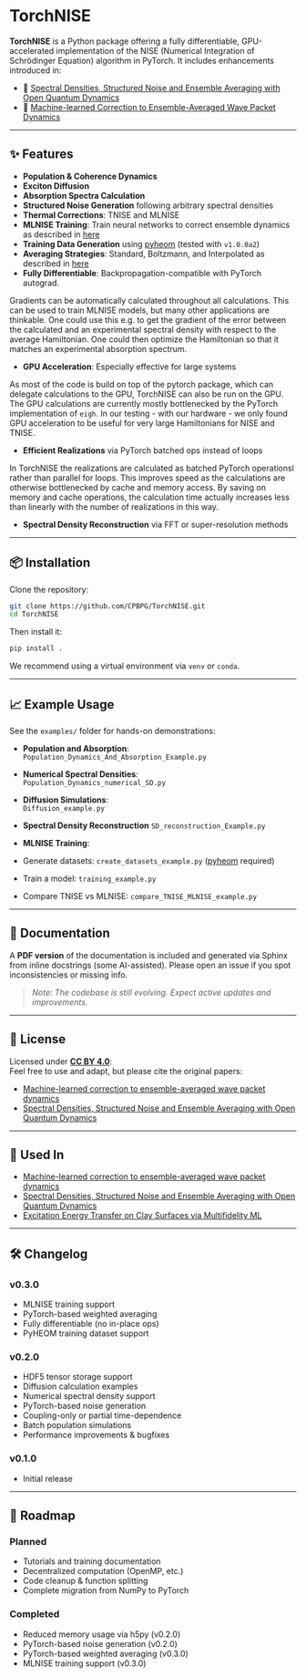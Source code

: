 
#  TorchNISE

**TorchNISE** is a Python package offering a fully differentiable, GPU-accelerated implementation of the NISE (Numerical Integration of Schrödinger Equation) algorithm in PyTorch. It includes enhancements introduced in:

- 📄 [Spectral Densities, Structured Noise and Ensemble Averaging with Open Quantum Dynamics](https://doi.org/10.1063/5.0224807)  
- 🤖 [Machine-learned Correction to Ensemble-Averaged Wave Packet Dynamics](https://doi.org/10.1063/5.0166694)

---

## ✨ Features

-  **Population & Coherence Dynamics**
-  **Exciton Diffusion**
-  **Absorption Spectra Calculation**
-  **Structured Noise Generation** following arbitrary spectral densities
-  **Thermal Corrections**: TNISE and MLNISE
-  **MLNISE Training**: Train neural networks to correct ensemble dynamics as described in [here](https://doi.org/10.1063/5.0166694)
-  **Training Data Generation** using [pyheom](https://github.com/tatsushi-ikeda/pyheom) (tested with `v1.0.0a2`)
-  **Averaging Strategies**: Standard, Boltzmann, and Interpolated as described in [here](https://doi.org/10.1063/5.0224807) 
-  **Fully Differentiable**: Backpropagation-compatible with PyTorch autograd.

Gradients can be automatically calculated throughout all calculations. This can be used to train MLNISE models, but many other applications are thinkable. One could use this e.g. to get the gradient of the error between the calculated and an experimental spectral density with respect to the average Hamiltonian. One could then optimize the Hamiltonian so that it matches an experimental absorption spectrum.
-  **GPU Acceleration**: Especially effective for large systems

As most of the code is build on top of the pytorch package, which can delegate calculations to the GPU, TorchNISE can also be run on the GPU. The GPU calculations are currently mostly bottlenecked by the PyTorch implementation of `eigh`. In our testing - with our hardware - we only found GPU acceleration to be useful for very large Hamiltonians for NISE and TNISE. 
-  **Efficient Realizations** via PyTorch batched ops instead of loops

In TorchNISE the realizations are calculated as batched PyTorch operationsl rather than parallel for loops. This improves speed as the calculations are otherwise bottlenecked by cache and memory access. By saving on memory and cache operations, the calculation time actually increases less than linearly with the number of realizations in this way.
-  **Spectral Density Reconstruction** via FFT or super-resolution methods

---

## 📦 Installation

Clone the repository:

```bash
git clone https://github.com/CPBPG/TorchNISE.git
cd TorchNISE
```

Then install it:

```bash
pip install .
```

We recommend using a virtual environment via `venv` or `conda`.

---

## 📈 Example Usage

See the `examples/` folder for hands-on demonstrations:

-  **Population and Absorption**:  
  `Population_Dynamics_And_Absorption_Example.py`

-  **Numerical Spectral Densities**:  
  `Population_Dynamics_numerical_SD.py`

-  **Diffusion Simulations**:  
  `Diffusion_example.py`

- **Spectral Density Reconstruction**
  `SD_reconstruction_Example.py`

-  **MLNISE Training**:  
  - Generate datasets: `create_datasets_example.py`  ([pyheom](https://github.com/tatsushi-ikeda/pyheom) required)
  - Train a model: `training_example.py`  
  - Compare TNISE vs MLNISE: `compare_TNISE_MLNISE_example.py`

---

## 📄 Documentation

A **PDF version** of the documentation is included and generated via Sphinx from inline docstrings (some AI-assisted). Please open an issue if you spot inconsistencies or missing info.

> _Note: The codebase is still evolving. Expect active updates and improvements._

---

## 📜 License

Licensed under [**CC BY 4.0**](https://creativecommons.org/licenses/by/4.0/):  
Feel free to use and adapt, but please cite the original papers:

- [Machine-learned correction to ensemble-averaged wave packet dynamics](https://doi.org/10.1063/5.0166694)
- [Spectral Densities, Structured Noise and Ensemble Averaging with Open Quantum Dynamics](https://doi.org/10.1063/5.0224807)

---

## 📄 Used In

- [Machine-learned correction to ensemble-averaged wave packet dynamics](https://doi.org/10.1063/5.0166694)
- [Spectral Densities, Structured Noise and Ensemble Averaging with Open Quantum Dynamics](https://doi.org/10.1063/5.0224807)
- [Excitation Energy Transfer on Clay Surfaces via Multifidelity ML](https://arxiv.org/abs/2410.20551)

---

## 🛠️ Changelog

### v0.3.0
- MLNISE training support
- PyTorch-based weighted averaging
- Fully differentiable (no in-place ops)
- PyHEOM training dataset support

### v0.2.0
- HDF5 tensor storage support
- Diffusion calculation examples
- Numerical spectral density support
- PyTorch-based noise generation
- Coupling-only or partial time-dependence
- Batch population simulations
- Performance improvements & bugfixes

### v0.1.0
- Initial release

---

## 🧭 Roadmap

### Planned
-  Tutorials and training documentation
-  Decentralized computation (OpenMP, etc.)
-  Code cleanup & function splitting
-  Complete migration from NumPy to PyTorch

### Completed
- Reduced memory usage via h5py (v0.2.0)
- PyTorch-based noise generation (v0.2.0)
- PyTorch-based weighted averaging (v0.3.0)
- MLNISE training support (v0.3.0)






